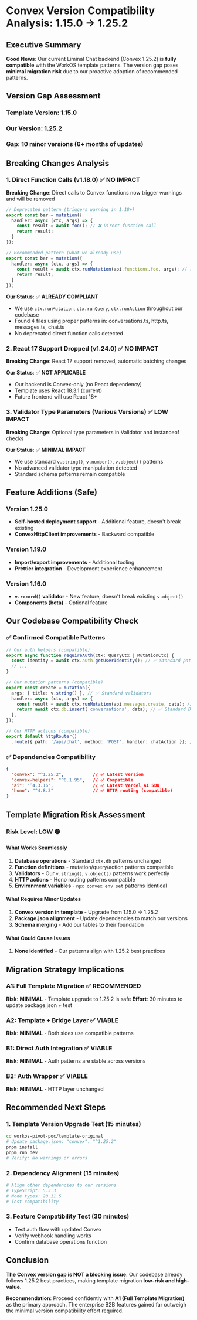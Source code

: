 # Convex Version Compatibility Analysis: 1.15.0 → 1.25.2

## Executive Summary

**Good News**: Our current Liminal Chat backend (Convex 1.25.2) is **fully compatible** with the WorkOS template patterns. The version gap poses **minimal migration risk** due to our proactive adoption of recommended patterns.

## Version Gap Assessment

### Template Version: 1.15.0
### Our Version: 1.25.2  
### Gap: 10 minor versions (6+ months of updates)

## Breaking Changes Analysis

### 1. Direct Function Calls (v1.18.0) ✅ **NO IMPACT**

**Breaking Change**: Direct calls to Convex functions now trigger warnings and will be removed
```typescript
// Deprecated pattern (triggers warning in 1.18+)
export const bar = mutation({
  handler: async (ctx, args) => {
    const result = await foo(); // ❌ Direct function call
    return result;
  }
});

// Recommended pattern (what we already use)
export const bar = mutation({
  handler: async (ctx, args) => {
    const result = await ctx.runMutation(api.functions.foo, args); // ✅ Proper pattern
    return result;
  }
});
```

**Our Status**: ✅ **ALREADY COMPLIANT**
- We use `ctx.runMutation`, `ctx.runQuery`, `ctx.runAction` throughout our codebase
- Found 4 files using proper patterns in: conversations.ts, http.ts, messages.ts, chat.ts
- No deprecated direct function calls detected

### 2. React 17 Support Dropped (v1.24.0) ✅ **NO IMPACT**

**Breaking Change**: React 17 support removed, automatic batching changes

**Our Status**: ✅ **NOT APPLICABLE**
- Our backend is Convex-only (no React dependency)
- Template uses React 18.3.1 (current)
- Future frontend will use React 18+

### 3. Validator Type Parameters (Various Versions) ✅ **LOW IMPACT**

**Breaking Change**: Optional type parameters in Validator and instanceof checks

**Our Status**: ✅ **MINIMAL IMPACT**
- We use standard `v.string()`, `v.number()`, `v.object()` patterns
- No advanced validator type manipulation detected
- Standard schema patterns remain compatible

## Feature Additions (Safe)

### Version 1.25.0
- **Self-hosted deployment support** - Additional feature, doesn't break existing
- **ConvexHttpClient improvements** - Backward compatible

### Version 1.19.0  
- **Import/export improvements** - Additional tooling
- **Prettier integration** - Development experience enhancement

### Version 1.16.0
- **`v.record()` validator** - New feature, doesn't break existing `v.object()`
- **Components (beta)** - Optional feature

## Our Codebase Compatibility Check

### ✅ Confirmed Compatible Patterns
```typescript
// Our auth helpers (compatible)
export async function requireAuth(ctx: QueryCtx | MutationCtx) {
  const identity = await ctx.auth.getUserIdentity(); // ✅ Standard pattern
  // ...
}

// Our mutation patterns (compatible)  
export const create = mutation({
  args: { title: v.string() }, // ✅ Standard validators
  handler: async (ctx, args) => {
    const result = await ctx.runMutation(api.messages.create, data); // ✅ Proper pattern
    return await ctx.db.insert('conversations', data); // ✅ Standard DB operations
  },
});

// Our HTTP actions (compatible)
export default httpRouter()
  .route({ path: '/api/chat', method: 'POST', handler: chatAction }); // ✅ Standard routing
```

### ✅ Dependencies Compatibility
```json
{
  "convex": "^1.25.2",           // ✅ Latest version
  "convex-helpers": "^0.1.95",   // ✅ Compatible
  "ai": "^4.3.16",               // ✅ Latest Vercel AI SDK
  "hono": "^4.8.3"               // ✅ HTTP routing (compatible)
}
```

## Template Migration Risk Assessment

### **Risk Level: LOW** 🟢

#### What Works Seamlessly
1. **Database operations** - Standard `ctx.db` patterns unchanged
2. **Function definitions** - mutation/query/action patterns compatible  
3. **Validators** - Our `v.string()`, `v.object()` patterns work perfectly
4. **HTTP actions** - Hono routing patterns compatible
5. **Environment variables** - `npx convex env set` patterns identical

#### What Requires Minor Updates
1. **Convex version in template** - Upgrade from 1.15.0 → 1.25.2
2. **Package.json alignment** - Update dependencies to match our versions
3. **Schema merging** - Add our tables to their foundation

#### What Could Cause Issues
1. **None identified** - Our patterns align with 1.25.2 best practices

## Migration Strategy Implications

### A1: Full Template Migration ✅ **RECOMMENDED**
**Risk**: **MINIMAL** - Template upgrade to 1.25.2 is safe
**Effort**: 30 minutes to update package.json + test

### A2: Template + Bridge Layer ✅ **VIABLE**  
**Risk**: **MINIMAL** - Both sides use compatible patterns

### B1: Direct Auth Integration ✅ **VIABLE**
**Risk**: **MINIMAL** - Auth patterns are stable across versions

### B2: Auth Wrapper ✅ **VIABLE**
**Risk**: **MINIMAL** - HTTP layer unchanged

## Recommended Next Steps

### 1. Template Version Upgrade Test (15 minutes)
```bash
cd workos-pivot-poc/template-original
# Update package.json: "convex": "^1.25.2" 
pnpm install
pnpm run dev
# Verify: No warnings or errors
```

### 2. Dependency Alignment (15 minutes)
```bash
# Align other dependencies to our versions
# TypeScript: 5.3.3
# Node types: 20.11.5
# Test compatibility
```

### 3. Feature Compatibility Test (30 minutes)
- Test auth flow with updated Convex
- Verify webhook handling works
- Confirm database operations function

## Conclusion

**The Convex version gap is NOT a blocking issue**. Our codebase already follows 1.25.2 best practices, making template migration **low-risk and high-value**.

**Recommendation**: Proceed confidently with **A1 (Full Template Migration)** as the primary approach. The enterprise B2B features gained far outweigh the minimal version compatibility effort required.